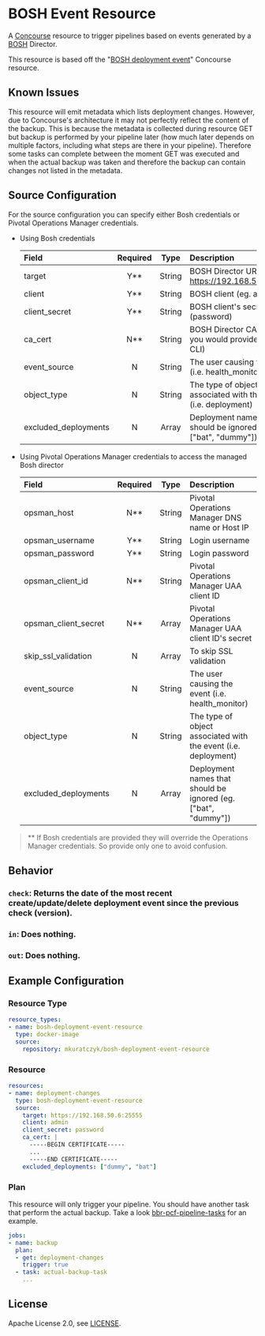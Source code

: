 # BOSH Event Resource

A [Concourse](http://concourse.ci/) resource to trigger pipelines based on events generated by a [BOSH](http://bosh.io) Director.

This resource is based off the "[BOSH deployment event](https://github.com/mkuratczyk/bosh-deployment-event-resource)" Concourse resource.

## Known Issues
This resource will emit metadata which lists deployment changes. However, due to Concourse's architecture it may not perfectly reflect the content of the backup.
This is because the metadata is collected during resource GET but backup is performed by your pipeline later (how much later depends on multiple factors, including what steps are there in your pipeline). Therefore some tasks can complete between the moment GET was executed and when the actual backup was taken and therefore the backup can contain changes not listed in the metadata.

## Source Configuration

For the source configuration you can specify either Bosh credentials or Pivotal Operations Manager credentials.

* Using Bosh credentials

    | Field  | Required | Type | Description
    |:-------|:--------:|:-----:|:----------
    | target | Y** | String | BOSH Director URL (eg. https://192.168.50.6:25555)
    | client | Y** | String | BOSH client (eg. admin)
    | client_secret | Y** | String | BOSH client's secret (password)
    | ca_cert | N** | String | BOSH Director CA Cert (as you would provide for BOSH CLI)
    | event_source | N | String | The user causing the event (i.e. health_monitor)
    | object_type | N | String | The type of object associated with the event (i.e. deployment)
    | excluded_deployments | N | Array | Deployment names that should be ignored (eg. ["bat", "dummy"])

* Using Pivotal Operations Manager credentials to access the managed Bosh director

    | Field  | Required | Type | Description
    |:-------|:--------:|:----:|:-----------
    | opsman_host | N** | String | Pivotal Operations Manager DNS name or Host IP
    | opsman_username | Y** | String | Login username
    | opsman_password | Y** | String | Login password
    | opsman_client_id | N** | String | Pivotal Operations Manager UAA client ID
    | opsman_client_secret | N** | Array | Pivotal Operations Manager UAA client ID's secret
    | skip_ssl_validation | N | Array | To skip SSL validation
    | event_source | N | String | The user causing the event (i.e. health_monitor)
    | object_type | N | String | The type of object associated with the event (i.e. deployment)
    | excluded_deployments | N | Array | Deployment names that should be ignored (eg. ["bat", "dummy"])

> \** If Bosh credentials are provided they will override the Operations Manager credentials. So provide only one to avoid confusion.

## Behavior

### `check`: Returns the date of the most recent create/update/delete deployment event since the previous check (version).

### `in`: Does nothing.

### `out`: Does nothing.

## Example Configuration

### Resource Type

```yaml
resource_types:
- name: bosh-deployment-event-resource
  type: docker-image
  source:
    repository: mkuratczyk/bosh-deployment-event-resource
```

### Resource

``` yaml
resources:
- name: deployment-changes
  type: bosh-deployment-event-resource
  source:
    target: https://192.168.50.6:25555
    client: admin
    client_secret: password
    ca_cert: |
      -----BEGIN CERTIFICATE-----
      ...
      -----END CERTIFICATE-----
    excluded_deployments: ["dummy", "bat"]
```

### Plan

This resource will only trigger your pipeline. You should have another task that perform the actual backup. Take a look [bbr-pcf-pipeline-tasks](https://github.com/pivotal-cf/bbr-pcf-pipeline-tasks) for an example.

``` yaml
jobs:
- name: backup
  plan:
  - get: deployment-changes
    trigger: true
  - task: actual-backup-task
    ...
```

## License

Apache License 2.0, see [LICENSE](LICENSE).
